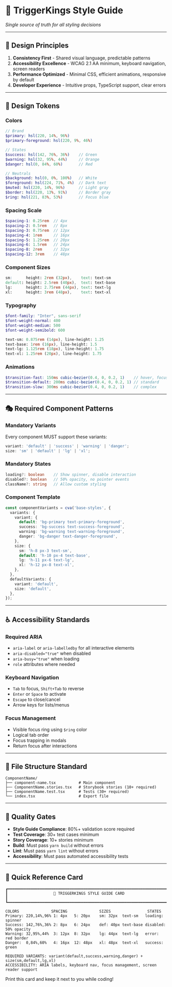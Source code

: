 # 🎨 TriggerKings Style Guide

_Single source of truth for all styling decisions_

---

## **🎯 Design Principles**

1. **Consistency First** - Shared visual language, predictable patterns
2. **Accessibility Excellence** - WCAG 2.1 AA minimum, keyboard navigation, screen readers
3. **Performance Optimized** - Minimal CSS, efficient animations, responsive by default
4. **Developer Experience** - Intuitive props, TypeScript support, clear errors

---

## **🎨 Design Tokens**

### **Colors**

```scss
// Brand
$primary: hsl(220, 14%, 96%)
$primary-foreground: hsl(220, 9%, 46%)

// States
$success: hsl(142, 76%, 36%)    // Green
$warning: hsl(32, 95%, 44%)     // Orange
$danger: hsl(0, 84%, 60%)       // Red

// Neutrals
$background: hsl(0, 0%, 100%)   // White
$foreground: hsl(224, 71%, 4%)  // Dark text
$muted: hsl(220, 14%, 96%)      // Light gray
$border: hsl(220, 13%, 91%)     // Border gray
$ring: hsl(221, 83%, 53%)       // Focus blue
```

### **Spacing Scale**

```scss
$spacing-1: 0.25rem  // 4px
$spacing-2: 0.5rem   // 8px
$spacing-3: 0.75rem  // 12px
$spacing-4: 1rem     // 16px
$spacing-5: 1.25rem  // 20px
$spacing-6: 1.5rem   // 24px
$spacing-8: 2rem     // 32px
$spacing-12: 3rem    // 48px
```

### **Component Sizes**

```scss
sm:      height: 2rem (32px),    text: text-sm
default: height: 2.5rem (40px),  text: text-base
lg:      height: 2.75rem (44px), text: text-lg
xl:      height: 3rem (48px),    text: text-xl
```

### **Typography**

```scss
$font-family: "Inter", sans-serif
$font-weight-normal: 400
$font-weight-medium: 500
$font-weight-semibold: 600

text-sm: 0.875rem (14px), line-height: 1.25
text-base: 1rem (16px), line-height: 1.5
text-lg: 1.125rem (18px), line-height: 1.75
text-xl: 1.25rem (20px), line-height: 1.75
```

### **Animations**

```scss
$transition-fast: 150ms cubic-bezier(0.4, 0, 0.2, 1)    // hover, focus
$transition-default: 200ms cubic-bezier(0.4, 0, 0.2, 1) // standard
$transition-slow: 300ms cubic-bezier(0.4, 0, 0.2, 1)    // complex
```

---

## **🎭 Required Component Patterns**

### **Mandatory Variants**

Every component MUST support these variants:

```typescript
variant: 'default' | 'success' | 'warning' | 'danger';
size: 'sm' | 'default' | 'lg' | 'xl';
```

### **Mandatory States**

```typescript
loading?: boolean    // Show spinner, disable interaction
disabled?: boolean   // 50% opacity, no pointer events
className?: string   // Allow custom styling
```

### **Component Template**

```typescript
const componentVariants = cva('base-styles', {
  variants: {
    variant: {
      default: 'bg-primary text-primary-foreground',
      success: 'bg-success text-success-foreground',
      warning: 'bg-warning text-warning-foreground',
      danger: 'bg-danger text-danger-foreground',
    },
    size: {
      sm: 'h-8 px-3 text-sm',
      default: 'h-10 px-4 text-base',
      lg: 'h-11 px-6 text-lg',
      xl: 'h-12 px-8 text-xl',
    },
  },
  defaultVariants: {
    variant: 'default',
    size: 'default',
  },
});
```

---

## **♿ Accessibility Standards**

### **Required ARIA**

- `aria-label` or `aria-labelledby` for all interactive elements
- `aria-disabled="true"` when disabled
- `aria-busy="true"` when loading
- `role` attributes where needed

### **Keyboard Navigation**

- `Tab` to focus, `Shift+Tab` to reverse
- `Enter` or `Space` to activate
- `Escape` to close/cancel
- Arrow keys for lists/menus

### **Focus Management**

- Visible focus ring using `$ring` color
- Logical tab order
- Focus trapping in modals
- Return focus after interactions

---

## **📁 File Structure Standard**

```
ComponentName/
├── component-name.tsx          # Main component
├── ComponentName.stories.tsx   # Storybook stories (10+ required)
├── ComponentName.test.tsx      # Tests (30+ required)
└── index.tsx                   # Export file
```

---

## **🧪 Quality Gates**

- **Style Guide Compliance**: 80%+ validation score required
- **Test Coverage**: 30+ test cases minimum
- **Story Coverage**: 10+ stories minimum
- **Build**: Must pass `yarn build` without errors
- **Lint**: Must pass `yarn lint` without errors
- **Accessibility**: Must pass automated accessibility tests

---

## **🚀 Quick Reference Card**

```
┏━━━━━━━━━━━━━━━━━━━━━━━━━━━━━━━━━━━━━━━━━━━━━━━━━━━━━━━━━━━━━━━━━━━━━━━━━━━━━━━━┓
┃                    🎨 TRIGGERKINGS STYLE GUIDE CARD                      ┃
┗━━━━━━━━━━━━━━━━━━━━━━━━━━━━━━━━━━━━━━━━━━━━━━━━━━━━━━━━━━━━━━━━━━━━━━━━━━━━━━━━┛

COLORS              SPACING              SIZES                STATES
Primary: 220,14%,96% 1: 4px   5: 20px    sm: 32px  text-sm   loading: spinner
Success: 142,76%,36% 2: 8px   6: 24px    def: 40px text-base disabled: 50% opacity
Warning: 32,95%,44%  3: 12px  8: 32px    lg: 44px  text-lg   error: red border
Danger:  0,84%,60%   4: 16px  12: 48px   xl: 48px  text-xl   success: green

REQUIRED VARIANTS: variant(default,success,warning,danger) + size(sm,default,lg,xl)
ACCESSIBILITY: ARIA labels, keyboard nav, focus management, screen reader support
```

Print this card and keep it next to you while coding!
